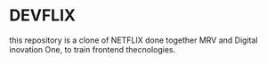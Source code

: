 # DEVFLIX
this repository is a clone of NETFLIX done together MRV and Digital inovation One, to train frontend thecnologies. 
